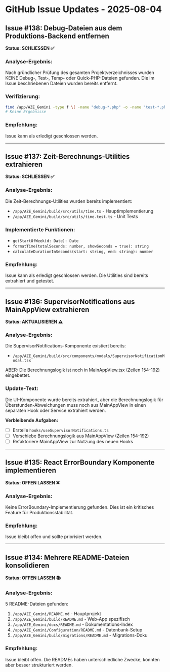 # GitHub Issue Updates - 2025-08-04

## Issue #138: Debug-Dateien aus dem Produktions-Backend entfernen
**Status: SCHLIESSEN ✅**

### Analyse-Ergebnis:
Nach gründlicher Prüfung des gesamten Projektverzeichnisses wurden KEINE Debug-, Test-, Temp- oder Quick-PHP-Dateien gefunden. Die im Issue beschriebenen Dateien wurden bereits entfernt.

### Verifizierung:
```bash
find /app/AZE_Gemini -type f \( -name "debug-*.php" -o -name "test-*.php" -o -name "temp-*.php" -o -name "quick-*.php" \)
# Keine Ergebnisse
```

### Empfehlung:
Issue kann als erledigt geschlossen werden.

---

## Issue #137: Zeit-Berechnungs-Utilities extrahieren
**Status: SCHLIESSEN ✅**

### Analyse-Ergebnis:
Die Zeit-Berechnungs-Utilities wurden bereits implementiert:
- `/app/AZE_Gemini/build/src/utils/time.ts` - Hauptimplementierung
- `/app/AZE_Gemini/build/src/utils/time.test.ts` - Unit Tests

### Implementierte Funktionen:
- `getStartOfWeek(d: Date): Date`
- `formatTime(totalSeconds: number, showSeconds = true): string`
- `calculateDurationInSeconds(start: string, end: string): number`

### Empfehlung:
Issue kann als erledigt geschlossen werden. Die Utilities sind bereits extrahiert und getestet.

---

## Issue #136: SupervisorNotifications aus MainAppView extrahieren
**Status: AKTUALISIEREN ⚠️**

### Analyse-Ergebnis:
Die SupervisorNotifications-Komponente existiert bereits:
- `/app/AZE_Gemini/build/src/components/modals/SupervisorNotificationModal.tsx`

ABER: Die Berechnungslogik ist noch in MainAppView.tsx (Zeilen 154-192) eingebettet.

### Update-Text:
Die UI-Komponente wurde bereits extrahiert, aber die Berechnungslogik für Überstunden-Abweichungen muss noch aus MainAppView in einen separaten Hook oder Service extrahiert werden.

**Verbleibende Aufgaben:**
- [ ] Erstelle `hooks/useSupervisorNotifications.ts`
- [ ] Verschiebe Berechnungslogik aus MainAppView (Zeilen 154-192)
- [ ] Refaktoriere MainAppView zur Nutzung des neuen Hooks

---

## Issue #135: React ErrorBoundary Komponente implementieren
**Status: OFFEN LASSEN ❌**

### Analyse-Ergebnis:
Keine ErrorBoundary-Implementierung gefunden. Dies ist ein kritisches Feature für Produktionsstabilität.

### Empfehlung:
Issue bleibt offen und sollte priorisiert werden.

---

## Issue #134: Mehrere README-Dateien konsolidieren
**Status: OFFEN LASSEN 📚**

### Analyse-Ergebnis:
5 README-Dateien gefunden:
1. `/app/AZE_Gemini/README.md` - Hauptprojekt
2. `/app/AZE_Gemini/build/README.md` - Web-App spezifisch
3. `/app/AZE_Gemini/docs/README.md` - Dokumentations-Index
4. `/app/AZE_Gemini/Configuration/README.md` - Datenbank-Setup
5. `/app/AZE_Gemini/build/migrations/README.md` - Migrations-Doku

### Empfehlung:
Issue bleibt offen. Die READMEs haben unterschiedliche Zwecke, könnten aber besser strukturiert werden.